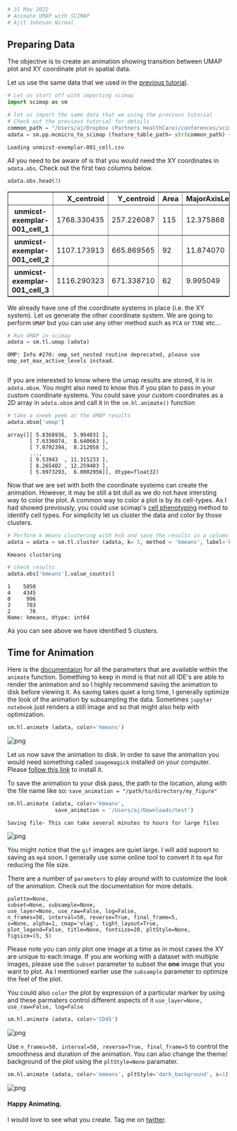 ```python
# 31 May 2022
# Animate UMAP with SCIMAP
# Ajit Johnson Nirmal
```

## Preparing Data

The objective is to create an animation showing transition between UMAP plot and XY coordinate plot in spatial data.

Let us use the same data that we used in the [previous tutorial](https://dataverse.harvard.edu/dataset.xhtml?persistentId=doi:10.7910/DVN/98WEMD).


```python
# Let us start off with importing scimap
import scimap as sm
```


```python
# let us import the same data that we using the previous tutorial
# Check out the previous tutorial for details
common_path = "/Users/aj/Dropbox (Partners HealthCare)/conferences/scimap_tutorial/may_2022_tutorial/"
adata = sm.pp.mcmicro_to_scimap (feature_table_path= str(common_path) + 'exemplar_001/quantification/unmicst-exemplar-001_cell.csv')

```

    Loading unmicst-exemplar-001_cell.csv


All you need to be aware of is that you would need the XY coordinates in `adata.obs`. Check out the first two columns below. 


```python
adata.obs.head(3)
```




<div>
<style scoped>
    .dataframe tbody tr th:only-of-type {
        vertical-align: middle;
    }

    .dataframe tbody tr th {
        vertical-align: top;
    }

    .dataframe thead th {
        text-align: right;
    }
</style>
<table border="1" class="dataframe">
  <thead>
    <tr style="text-align: right;">
      <th></th>
      <th>X_centroid</th>
      <th>Y_centroid</th>
      <th>Area</th>
      <th>MajorAxisLength</th>
      <th>MinorAxisLength</th>
      <th>Eccentricity</th>
      <th>Solidity</th>
      <th>Extent</th>
      <th>Orientation</th>
      <th>CellID</th>
      <th>imageid</th>
    </tr>
  </thead>
  <tbody>
    <tr>
      <th>unmicst-exemplar-001_cell_1</th>
      <td>1768.330435</td>
      <td>257.226087</td>
      <td>115</td>
      <td>12.375868</td>
      <td>11.823117</td>
      <td>0.295521</td>
      <td>0.966387</td>
      <td>0.798611</td>
      <td>-1.104797</td>
      <td>1</td>
      <td>unmicst-exemplar-001_cell</td>
    </tr>
    <tr>
      <th>unmicst-exemplar-001_cell_2</th>
      <td>1107.173913</td>
      <td>665.869565</td>
      <td>92</td>
      <td>11.874070</td>
      <td>9.982065</td>
      <td>0.541562</td>
      <td>0.948454</td>
      <td>0.696970</td>
      <td>-0.435290</td>
      <td>2</td>
      <td>unmicst-exemplar-001_cell</td>
    </tr>
    <tr>
      <th>unmicst-exemplar-001_cell_3</th>
      <td>1116.290323</td>
      <td>671.338710</td>
      <td>62</td>
      <td>9.995049</td>
      <td>8.673949</td>
      <td>0.496871</td>
      <td>0.837838</td>
      <td>0.563636</td>
      <td>1.355995</td>
      <td>3</td>
      <td>unmicst-exemplar-001_cell</td>
    </tr>
  </tbody>
</table>
</div>



We already have one of the coordinate systems in place (i.e. the XY system). Let us generate the other coordinate system. We are going to perform `UMAP` but you can use any other method such as `PCA` or `TSNE` etc...


```python
# Run UMAP in scimap
adata = sm.tl.umap (adata)
```

    OMP: Info #270: omp_set_nested routine deprecated, please use omp_set_max_active_levels instead.



```python

```

If you are interested to know where the umap results are stored, it is in `adata.obsm`. 
You might also need to know this if you plan to pass in your custom coordinate systems. You could save your custom coordinates as a 2D array in `adata.obsm` and call it in the `sm.hl.animate()` function


```python
# take a sneek peek at the UMAP results
adata.obsm['umap']
```




    array([[ 5.8368936,  5.994031 ],
           [ 7.6336074,  8.640663 ],
           [ 7.0792394,  8.212058 ],
           ...,
           [ 9.53943  , 11.315233 ],
           [ 8.265402 , 12.259403 ],
           [ 5.8973293,  6.0002956]], dtype=float32)



Now that we are set with both the coordinate systems can create the animation. However, it may be still a bit dull as we do not have intersting way to color the plot. 
A common way to color a plot is by its cell-types. As I had showed previously, you could use scimap's [cell phenotyping](https://scimap.xyz/tutorials/2-scimap-tutorial-cell-phenotyping/) method to identify cell types. For simplicity let us cluster the data and color by those clusters.


```python
# Perform k means clustering with k=5 and save the results in a column called kmeans
adata = adata = sm.tl.cluster (adata, k= 5, method = 'kmeans', label='kmeans')
```

    Kmeans clustering



```python
# check results
adata.obs['kmeans'].value_counts()
```




    1    5050
    4    4345
    0     996
    3     703
    2      76
    Name: kmeans, dtype: int64



As you can see above we have identified 5 clusters.

## Time for Animation

Here is the [documentaion](https://scimap.xyz/All%20Functions/D.%20Helper%20Functions/sm.hl.animate/) for all the parameters that are available within the `animate` function. Something to keep in mind is that not all IDE's are able to render the animation and so I highly recommend saving the animation to disk before viewing it. As saving takes quiet a long time, I generally optimize the look of the animation by subsampling the data. Sometimes `jupyter notebook` just renders a still image and so that might also help with optimization. 


```python
sm.hl.animate (adata, color='kmeans')
```


    
![png](6_animate_with_scimap_files/6_animate_with_scimap_18_0.png)
    


Let us now save the animation to disk. In order to save the animation you would need something called `imagemagick` installed on your computer. Please [follow this link](https://imagemagick.org/script/download.php) to install it. 

To save the animation to your disk pass, the path to the location, along with the file name like so: `save_animation = "/path/to/directory/my_figure"`


```python
sm.hl.animate (adata, color='kmeans',
               save_animation = '/Users/aj/Downloads/test')
```

    Saving file- This can take several minutes to hours for large files



    
![png](6_animate_with_scimap_files/6_animate_with_scimap_20_1.png)
    

You might notice that the `gif` images are quiet large. I will add supoort to saving as `mp4` soon. 
I generally use some online tool to convert it to `mp4` for reducing the file size. 


There are a number of `parameters` to play around with to customize the look of the animation. Check out the documentation for more details.
```
palette=None, 
subset=None, subsample=None,
use_layer=None, use_raw=False, log=False, 
n_frames=50, interval=50, reverse=True, final_frame=5, 
s=None, alpha=1, cmap='vlag', tight_layout=True, 
plot_legend=False, title=None, fontsize=20, pltStyle=None,
figsize=(5, 5)
```

Please note you can only plot one image at a time as in most cases the XY are unique to each image. If you are working with a dataset with multiple images, please use the `subset` parameter to subset the **one** image that you want to plot. As I mentioned earlier use the `subsample` parameter to optimize the feel of the plot. 

You could also `color` the plot by expression of a particular marker by using and these parmaters control different aspects of it `use_layer=None, use_raw=False, log=False` 


```python
sm.hl.animate (adata, color='CD45')
```


    
![png](6_animate_with_scimap_files/6_animate_with_scimap_22_0.png)
    


Use `n_frames=50, interval=50, reverse=True, final_frame=5` to control the smoothness and duration of the animation. You can also change the theme/ background of the plot using the `pltStyle=None` paramater. 


```python
sm.hl.animate (adata, color='kmeans', pltStyle='dark_background', s=1)
```


    
![png](6_animate_with_scimap_files/6_animate_with_scimap_24_0.png)
    


#### Happy Animating. 

I would love to see what you create. Tag me on [twitter](https://twitter.com/ajitjohnson_n).
